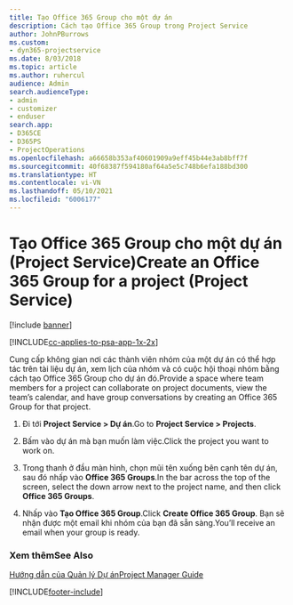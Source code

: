 ```yaml
---
title: Tạo Office 365 Group cho một dự án
description: Cách tạo Office 365 Group trong Project Service
author: JohnPBurrows
ms.custom:
- dyn365-projectservice
ms.date: 8/03/2018
ms.topic: article
ms.author: ruhercul
audience: Admin
search.audienceType:
- admin
- customizer
- enduser
search.app:
- D365CE
- D365PS
- ProjectOperations
ms.openlocfilehash: a66658b353af40601909a9eff45b44e3ab8bff7f
ms.sourcegitcommit: 40f68387f594180af64a5e5c748b6efa188bd300
ms.translationtype: HT
ms.contentlocale: vi-VN
ms.lasthandoff: 05/10/2021
ms.locfileid: "6006177"
---
```

# <a name="create-an-office-365-group-for-a-project-project-service"></a><span data-ttu-id="ed78b-103">Tạo Office 365 Group cho một dự án (Project Service)</span><span class="sxs-lookup"><span data-stu-id="ed78b-103">Create an Office 365 Group for a project (Project Service)</span></span>

[!include [banner](../includes/psa-now-project-operations.md)]

[!INCLUDE[cc-applies-to-psa-app-1x-2x](../includes/cc-applies-to-psa-app-1x-2x.md)]

<span data-ttu-id="ed78b-104">Cung cấp không gian nơi các thành viên nhóm của một dự án có thể hợp tác trên tài liệu dự án, xem lịch của nhóm và có cuộc hội thoại nhóm bằng cách tạo Office 365 Group cho dự án đó.</span><span class="sxs-lookup"><span data-stu-id="ed78b-104">Provide a space where team members for a project can collaborate on project documents, view the team’s calendar, and have group conversations by creating an Office 365 Group for that project.</span></span>  
  
1.  <span data-ttu-id="ed78b-105">Đi tới **Project Service > Dự án**.</span><span class="sxs-lookup"><span data-stu-id="ed78b-105">Go to **Project Service > Projects**.</span></span>  
  
2.  <span data-ttu-id="ed78b-106">Bấm vào dự án mà bạn muốn làm việc.</span><span class="sxs-lookup"><span data-stu-id="ed78b-106">Click the project you want to work on.</span></span>  
  
3.  <span data-ttu-id="ed78b-107">Trong thanh ở đầu màn hình, chọn mũi tên xuống bên cạnh tên dự án, sau đó nhấp vào **Office 365 Groups**.</span><span class="sxs-lookup"><span data-stu-id="ed78b-107">In the bar across the top of the screen, select the down arrow next to the project name, and then click **Office 365 Groups**.</span></span>  
  
4.  <span data-ttu-id="ed78b-108">Nhấp vào **Tạo Office 365 Group**.</span><span class="sxs-lookup"><span data-stu-id="ed78b-108">Click **Create Office 365 Group**.</span></span> <span data-ttu-id="ed78b-109">Bạn sẽ nhận được một email khi nhóm của bạn đã sẵn sàng.</span><span class="sxs-lookup"><span data-stu-id="ed78b-109">You’ll receive an email when your group is ready.</span></span>  
  
### <a name="see-also"></a><span data-ttu-id="ed78b-110">Xem thêm</span><span class="sxs-lookup"><span data-stu-id="ed78b-110">See Also</span></span>  
 [<span data-ttu-id="ed78b-111">Hướng dẫn của Quản lý Dự án</span><span class="sxs-lookup"><span data-stu-id="ed78b-111">Project Manager Guide</span></span>](../psa/project-manager-guide.md)


[!INCLUDE[footer-include](../includes/footer-banner.md)]